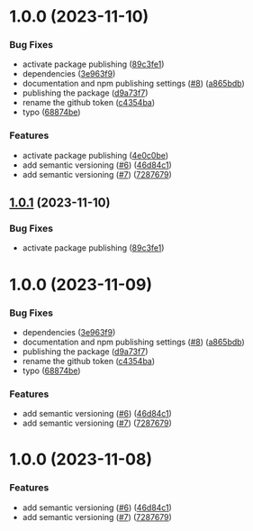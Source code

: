 # 1.0.0 (2023-11-10)


### Bug Fixes

* activate package publishing ([89c3fe1](https://github.com/OutlierVentures/arweave-bundler/commit/89c3fe1f10a2636be3cc50a0125fb34f8e92d2da))
* dependencies ([3e963f9](https://github.com/OutlierVentures/arweave-bundler/commit/3e963f9a0a4fc158b6cce3c41385987687fe7870))
* documentation and npm publishing settings ([#8](https://github.com/OutlierVentures/arweave-bundler/issues/8)) ([a865bdb](https://github.com/OutlierVentures/arweave-bundler/commit/a865bdb646f3cd93eee162d6ce0b3efbdee94fac))
* publishing the package ([d9a73f7](https://github.com/OutlierVentures/arweave-bundler/commit/d9a73f79c0a023d354c189e2cec1255c06662380))
* rename the github token ([c4354ba](https://github.com/OutlierVentures/arweave-bundler/commit/c4354ba1d2360a3611502870b39bd3ffd6f18fae))
* typo ([68874be](https://github.com/OutlierVentures/arweave-bundler/commit/68874be1e2ef646f1df3e5adc33c6649b1653f04))


### Features

* activate package publishing ([4e0c0be](https://github.com/OutlierVentures/arweave-bundler/commit/4e0c0bef1ac06970d669bcfca1d183150ca30659))
* add semantic versioning ([#6](https://github.com/OutlierVentures/arweave-bundler/issues/6)) ([46d84c1](https://github.com/OutlierVentures/arweave-bundler/commit/46d84c133cd6b5a311f32e0d051c3fe72d770792))
* add semantic versioning ([#7](https://github.com/OutlierVentures/arweave-bundler/issues/7)) ([7287679](https://github.com/OutlierVentures/arweave-bundler/commit/728767917800dc3e89a8dac77d78a21bf565bfed))

## [1.0.1](https://github.com/OutlierVentures/arweave-bundler/compare/v1.0.0...v1.0.1) (2023-11-10)


### Bug Fixes

* activate package publishing ([89c3fe1](https://github.com/OutlierVentures/arweave-bundler/commit/89c3fe1f10a2636be3cc50a0125fb34f8e92d2da))

# 1.0.0 (2023-11-09)


### Bug Fixes

* dependencies ([3e963f9](https://github.com/OutlierVentures/arweave-bundler/commit/3e963f9a0a4fc158b6cce3c41385987687fe7870))
* documentation and npm publishing settings ([#8](https://github.com/OutlierVentures/arweave-bundler/issues/8)) ([a865bdb](https://github.com/OutlierVentures/arweave-bundler/commit/a865bdb646f3cd93eee162d6ce0b3efbdee94fac))
* publishing the package ([d9a73f7](https://github.com/OutlierVentures/arweave-bundler/commit/d9a73f79c0a023d354c189e2cec1255c06662380))
* rename the github token ([c4354ba](https://github.com/OutlierVentures/arweave-bundler/commit/c4354ba1d2360a3611502870b39bd3ffd6f18fae))
* typo ([68874be](https://github.com/OutlierVentures/arweave-bundler/commit/68874be1e2ef646f1df3e5adc33c6649b1653f04))


### Features

* add semantic versioning ([#6](https://github.com/OutlierVentures/arweave-bundler/issues/6)) ([46d84c1](https://github.com/OutlierVentures/arweave-bundler/commit/46d84c133cd6b5a311f32e0d051c3fe72d770792))
* add semantic versioning ([#7](https://github.com/OutlierVentures/arweave-bundler/issues/7)) ([7287679](https://github.com/OutlierVentures/arweave-bundler/commit/728767917800dc3e89a8dac77d78a21bf565bfed))

# 1.0.0 (2023-11-08)


### Features

* add semantic versioning ([#6](https://github.com/OutlierVentures/arweave-bundler/issues/6)) ([46d84c1](https://github.com/OutlierVentures/arweave-bundler/commit/46d84c133cd6b5a311f32e0d051c3fe72d770792))
* add semantic versioning ([#7](https://github.com/OutlierVentures/arweave-bundler/issues/7)) ([7287679](https://github.com/OutlierVentures/arweave-bundler/commit/728767917800dc3e89a8dac77d78a21bf565bfed))
